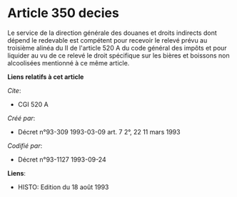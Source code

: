 # Article 350 decies

Le service de la direction générale des douanes et droits indirects dont dépend le redevable est compétent pour recevoir le
relevé prévu au troisième alinéa du II de l'article 520 A du code général des impôts et pour liquider au vu de ce relevé le
droit spécifique sur les bières et boissons non alcoolisées mentionné à ce même article.

**Liens relatifs à cet article**

_Cite_:

  - CGI 520 A

_Créé par_:

  - Décret n°93-309 1993-03-09 art. 7 2°, 22 11 mars 1993

_Codifié par_:

  - Décret n°93-1127 1993-09-24

**Liens**:

  - HISTO: Edition du 18 août 1993
